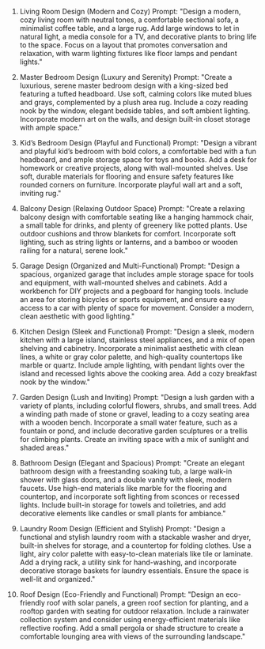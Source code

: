 1. Living Room Design (Modern and Cozy)
Prompt:
"Design a modern, cozy living room with neutral tones, a comfortable sectional sofa, a minimalist coffee table, and a large rug. Add large windows to let in natural light, a media console for a TV, and decorative plants to bring life to the space. Focus on a layout that promotes conversation and relaxation, with warm lighting fixtures like floor lamps and pendant lights."

2. Master Bedroom Design (Luxury and Serenity)
Prompt:
"Create a luxurious, serene master bedroom design with a king-sized bed featuring a tufted headboard. Use soft, calming colors like muted blues and grays, complemented by a plush area rug. Include a cozy reading nook by the window, elegant bedside tables, and soft ambient lighting. Incorporate modern art on the walls, and design built-in closet storage with ample space."

3. Kid’s Bedroom Design (Playful and Functional)
Prompt:
"Design a vibrant and playful kid’s bedroom with bold colors, a comfortable bed with a fun headboard, and ample storage space for toys and books. Add a desk for homework or creative projects, along with wall-mounted shelves. Use soft, durable materials for flooring and ensure safety features like rounded corners on furniture. Incorporate playful wall art and a soft, inviting rug."

4. Balcony Design (Relaxing Outdoor Space)
Prompt:
"Create a relaxing balcony design with comfortable seating like a hanging hammock chair, a small table for drinks, and plenty of greenery like potted plants. Use outdoor cushions and throw blankets for comfort. Incorporate soft lighting, such as string lights or lanterns, and a bamboo or wooden railing for a natural, serene look."

5. Garage Design (Organized and Multi-Functional)
Prompt:
"Design a spacious, organized garage that includes ample storage space for tools and equipment, with wall-mounted shelves and cabinets. Add a workbench for DIY projects and a pegboard for hanging tools. Include an area for storing bicycles or sports equipment, and ensure easy access to a car with plenty of space for movement. Consider a modern, clean aesthetic with good lighting."

6. Kitchen Design (Sleek and Functional)
Prompt:
"Design a sleek, modern kitchen with a large island, stainless steel appliances, and a mix of open shelving and cabinetry. Incorporate a minimalist aesthetic with clean lines, a white or gray color palette, and high-quality countertops like marble or quartz. Include ample lighting, with pendant lights over the island and recessed lights above the cooking area. Add a cozy breakfast nook by the window."

7. Garden Design (Lush and Inviting)
Prompt:
"Design a lush garden with a variety of plants, including colorful flowers, shrubs, and small trees. Add a winding path made of stone or gravel, leading to a cozy seating area with a wooden bench. Incorporate a small water feature, such as a fountain or pond, and include decorative garden sculptures or a trellis for climbing plants. Create an inviting space with a mix of sunlight and shaded areas."

8. Bathroom Design (Elegant and Spacious)
Prompt:
"Create an elegant bathroom design with a freestanding soaking tub, a large walk-in shower with glass doors, and a double vanity with sleek, modern faucets. Use high-end materials like marble for the flooring and countertop, and incorporate soft lighting from sconces or recessed lights. Include built-in storage for towels and toiletries, and add decorative elements like candles or small plants for ambiance."

9. Laundry Room Design (Efficient and Stylish)
Prompt:
"Design a functional and stylish laundry room with a stackable washer and dryer, built-in shelves for storage, and a countertop for folding clothes. Use a light, airy color palette with easy-to-clean materials like tile or laminate. Add a drying rack, a utility sink for hand-washing, and incorporate decorative storage baskets for laundry essentials. Ensure the space is well-lit and organized."

10. Roof Design (Eco-Friendly and Functional)
Prompt:
"Design an eco-friendly roof with solar panels, a green roof section for planting, and a rooftop garden with seating for outdoor relaxation. Include a rainwater collection system and consider using energy-efficient materials like reflective roofing. Add a small pergola or shade structure to create a comfortable lounging area with views of the surrounding landscape."
